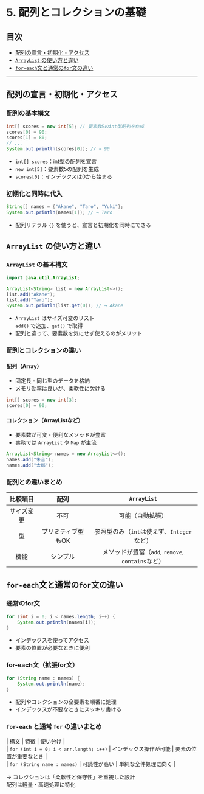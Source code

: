 # 5. 配列とコレクションの基礎
## 目次

- [配列の宣言・初期化・アクセス](#1)
- [`ArrayList` の使い方と違い](#2)
- [`for-each`文と通常の`for`文の違い](#3)


---

<a id="1"></a>

## 配列の宣言・初期化・アクセス

### 配列の基本構文

```java
int[] scores = new int[5]; // 要素数5のint型配列を作成
scores[0] = 90;
scores[1] = 80;
// ...
System.out.println(scores[0]); // → 90
```

- `int[] scores`：int型の配列を宣言
- `new int[5]`：要素数5の配列を生成
- `scores[0]`：インデックスは0から始まる

### 初期化と同時に代入

```java
String[] names = {"Akane", "Taro", "Yuki"};
System.out.println(names[1]); // → Taro
```

- 配列リテラル `{}` を使うと、宣言と初期化を同時にできる


<a id="2"></a>

## `ArrayList` の使い方と違い

### `ArrayList` の基本構文

```java
import java.util.ArrayList;

ArrayList<String> list = new ArrayList<>();
list.add("Akane");
list.add("Taro");
System.out.println(list.get(0)); // → Akane
```

- `ArrayList` はサイズ可変のリスト  
`add()` で追加、`get()` で取得
- 配列と違って、要素数を気にせず使えるのがメリット

### 配列とコレクションの違い

#### 配列（Array）

- 固定長・同じ型のデータを格納
- メモリ効率は良いが、柔軟性に欠ける

```java
int[] scores = new int[3];
scores[0] = 90;
```

#### コレクション（ArrayListなど）

- 要素数が可変・便利なメソッドが豊富
- 実務では `ArrayList` や `Map` が主流

```java
ArrayList<String> names = new ArrayList<>();
names.add("朱音");
names.add("太郎");
```


### 配列との違いまとめ

| 比較項目 | 配列 | `ArrayList` |  
|:--:|:--:|:--:|  
| サイズ変更 | 不可 | 可能（自動拡張） |  
| 型 | プリミティブ型もOK | 参照型のみ（`int`は使えず、`Integer`など） |  
| 機能 | シンプル | メソッドが豊富（`add`, `remove`, `contains`など） |  


<a id="3"></a>

## `for-each`文と通常の`for`文の違い

### 通常のfor文

```java
for (int i = 0; i < names.length; i++) {
    System.out.println(names[i]);
}
```

- インデックスを使ってアクセス
- 要素の位置が必要なときに便利

### for-each文（拡張for文）

```java
for (String name : names) {
    System.out.println(name);
}
```

- 配列やコレクションの全要素を順番に処理
- インデックスが不要なときにスッキリ書ける

### `for-each` と通常 `for` の違いまとめ

| 構文 | 特徴 | 使い分け |  
| `for (int i = 0; i < arr.length; i++)` | インデックス操作が可能 | 要素の位置が重要なとき |  
| `for (String name : names)` | 可読性が高い | 単純な全件処理に向く |  

→ コレクションは「柔軟性と保守性」を重視した設計  
配列は軽量・高速処理に特化　　

